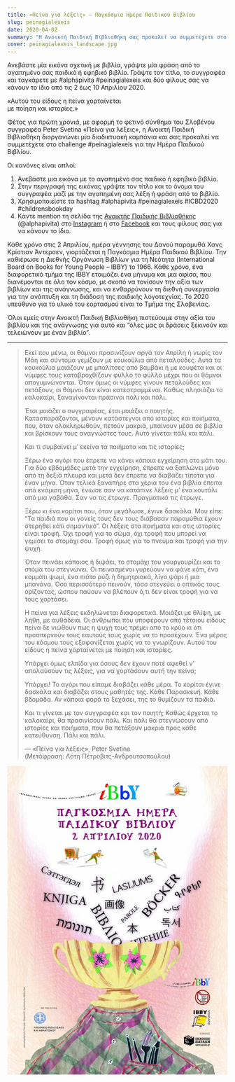 ```yaml
---
title: «Πείνα για λέξεις» – Παγκόσμια Ημέρα Παιδικού Βιβλίου
slug: peinagialexeis
date: 2020-04-02
summary: "H Ανοικτή Παιδική Βιβλιοθήκη σας προκαλεί να συμμετέχετε στο challenge #peinagialexeis για την Ημέρα Παιδικού Βιβλίου, με αφορμή τον φετινό σύνθημα του Σλοβένου συγγραφέα Peter Svetina «Πείνα για Λέξεις» και τον φετινό εορτασμό του Παιδικού Βιβλίου από το ελληνικό τμήμα της IBBY."
cover: peinagialexeis_landscape.jpg
---
```


Ανεβάστε μία εικόνα σχετική με βιβλία, γράψτε μία φράση από το αγαπημένο σας παιδικό ή εφηβικό βιβλίο. Γράψτε τον τίτλο, το συγγραφέα και ταγκάρετε με #alphapivita #peinagialexeis και δύο φίλους σας να κάνουν το ίδιο από τις 2 έως 10 Απριλίου 2020.

<p class="callout fullwidth">«Αυτού του είδους η πείνα χορταίνεται<br> με ποίηση και ιστορίες.»</p>

Φέτος για πρώτη χρονιά, με αφορμή το φετινό σύνθημα του Σλοβένου συγγραφέα Peter Svetina «Πείνα για λέξεις», η Ανοικτή Παιδική Βιβλιοθήκη διοργανώνει μία διαδικτυακή καμπάνια και σας προκαλεί να συμμετέχετε στο challenge #peinagialexeis για την Ημέρα Παιδικού Βιβλίου.

Οι κανόνες είναι απλοί:

1. Ανεβάστε μια εικόνα με το αγαπημένο σας παιδικό ή εφηβικό βιβλίο.
2. Στην περιγραφή της εικόνας γράψτε τον τίτλο και το όνομα του συγγραφέα μαζί με την αγαπημένη σας λέξη ή φράση από το βιβλίο.
3. Χρησιμοποιείστε τα hashtag #alphapivita #peinagialexeis #ICBD2020 #childrensbookday
4. Κάντε mention τη σελίδα της [Ανοικτής Παιδικής Βιβλιοθήκης](https://alphapivita.gr]) (@alphapivita) στο [Instagram](https://www.instagram.com/alphapivita/) ή στο [Facebook](https://www.facebook.com/alphapivita/) και τους φίλους σας για να κάνουν το ίδιο.

Κάθε χρόνο στις 2 Απριλίου, ημέρα γέννησης του Δανού παραμυθά  Χανς Κρίστιαν Άντερσεν, γιορτάζεται η Παγκόσμια Ημέρα Παιδικού Βιβλίου. Την καθιέρωσε η Διεθνής Οργάνωση Βιβλίων για τη Νεότητα (International Board on Books for Young People – IBBY) το 1966. Κάθε χρόνο, ένα διαφορετικό τμήμα της ΙΒΒΥ ετοιμάζει ένα μήνυμα και μια αφίσα, που διανέμονται σε όλο τον κόσμο, με σκοπό να τονίσουν την αξία των βιβλίων και της ανάγνωσης, και να ενθαρρύνουν τη διεθνή συνεργασία για την ανάπτυξη και τη διάδοση της παιδικής λογοτεχνίας.  Το 2020 υπεύθυνο για το υλικό του εορτασμού είναι το Τμήμα της Σλοβενίας.

Όλοι εμείς στην Ανοικτή Παιδική Βιβλιοθήκη πιστεύουμε στην αξία του βιβλίου και της ανάγνωσης για αυτό και “όλες μας οι δράσεις ξεκινούν και τελειώνουν με έναν βιβλίο”.

* * *


> Εκεί που μένω, οι θάμνοι πρασινίζουν αργά τον Απρίλη ή νωρίς τον Μάη και σύντομα γεμίζουν με κουκούλια από πεταλούδες. Αυτά τα κουκούλια μοιάζουν με μπαλίτσες από βαμβάκι ή με κουφέτα και οι νύμφες τους καταβροχθίζουν φύλλο το φύλλο μέχρι που οι θάμνοι απογυμνώνονται. Όταν όμως οι νύμφες γίνουν πεταλούδες και πετάξουν, οι θάμνοι δεν είναι κατεστραμμένοι. Καθώς πλησιάζει το καλοκαίρι, ξαναγίνονται πράσινοι πάλι και πάλι.
> 
> Έτσι μοιάζει ο συγγραφέας, έτσι μοιάζει ο ποιητής. Κατασπαράζονται, μένουν κατάστεγνοι από ιστορίες και ποιήματα, που, όταν ολοκληρωθούν, πετούν μακριά, μπαίνουν μέσα σε βιβλία και βρίσκουν τους αναγνώστες τους. Αυτό γίνεται πάλι και πάλι.
> 
> Και τι συμβαίνει μ’ εκείνα τα ποιήματα και τις ιστορίες;
> 
> Ξέρω ένα αγόρι που έπρεπε να κάνει κάποια εγχείρηση στο μάτι του. Για δύο εβδομάδες μετά την εγχείρηση, έπρεπε να ξαπλώνει μόνο από τη δεξιά πλευρά και μετά δεν έπρεπε να διαβάζει τίποτα για έναν μήνα. Όταν τελικά ξαναπήρε στα χέρια του ένα βιβλία έπειτα από ενάμιση μήνα, ένιωσε σαν να κατάπινε λέξεις μ’ ένα κουτάλι από μια γαβάθα. Σαν να τις έτρωγε. Πραγματικά τις έτρωγε.
> 
> Ξέρω κι ένα κορίτσι που, όταν μεγάλωσε, έγινε δασκάλα. Μου είπε: “Τα παιδιά που οι γονείς τους δεν τους διάβασαν παραμύθια έχουν στερηθεί κάτι σημαντικό”.
> Οι λέξεις στα ποιήματα και στις ιστορίες είναι τροφή. Όχι τροφή για το σώμα, όχι τροφή που μπορεί να γεμίσει το στομάχι σου. Τροφή όμως για το πνεύμα και τροφή για την ψυχή.
> 
> Όταν πεινάει κάποιος ή διψάει, το στομάχι του γουργουρίζει και το στόμα του στεγνώνει. Οι πεινασμένοι γυρεύουν να φάνε κάτι, ένα κομμάτι ψωμί, ένα πιάτο ρύζι ή δημητριακά, λίγο ψάρι ή μια μπανάνα. Όσο περισσότερο πεινούν, τόσο στενεύει ο οπτικός τους ορίζοντας, ώσπου παύουν να βλέπουν ό,τι δεν είναι τροφή για να τους χορτάσει.
> 
> Η πείνα για λέξεις εκδηλώνεται διαφορετικά. Μοιάζει με θλίψη, με λήθη, με αυθάδεια. Οι άνθρωποι που υποφέρουν από τέτοιου είδους πείνα δε νιώθουν πως η ψυχή τους τρέμει από το κρύο κι ότι προσπερνούν τους εαυτούς τους χωρίς να το προσέχουν. Ένα μέρος του κόσμου τους εξαφανίζεται χωρίς να το γνωρίζουν.
> Αυτού του είδους η πείνα χορταίνεται με ποίηση και ιστορίες.
> 
> Υπάρχει όμως ελπίδα για όσους δεν έχουν ποτέ αφεθεί ν’ απολαύσουν τις λέξεις, για να χορτάσουν αυτή την πείνα;
> 
> Υπάρχει! Το αγόρι που είπαμε διαβάζει κάθε μέρα. Το κορίτσι έγινε δασκάλα και διαβάζει στους μαθητές της. Κάθε Παρασκευή. Κάθε βδομάδα. Αν κάποια φορά το ξεχάσει, της το θυμίζουν τα παιδιά.
> 
> Και τι γίνεται με τον συγγραφέα και τον ποιητή; Καθώς έρχεται το καλοκαίρι, θα πρασινίσουν πάλι. Και πάλι θα στεγνώσουν από ιστορίες και ποιήματα, που θα πετάξουν μακριά προς κάθε κατεύθυνση. Πάλι και πάλι.
> 
> — «Πείνα για λέξεις», Peter Svetina  
> (Μετάφραση: Λότη Πέτροβιτς-Ανδρουτσοπούλου)


![](./poster-ibby.jpg)